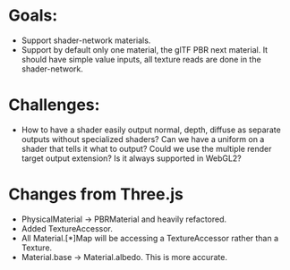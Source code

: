 # Goals:

* Support shader-network materials.
* Support by default only one material, the glTF PBR next material.  It should have simple value inputs, all texture reads are done in the shader-network.

# Challenges:

* How to have a shader easily output normal, depth, diffuse as separate outputs without specialized shaders?  Can we have a uniform on a shader that tells it what to output?  Could we use the multiple render target output extension?  Is it always supported in WebGL2?

# Changes from Three.js

* PhysicalMaterial -> PBRMaterial and heavily refactored.
* Added TextureAccessor.
* All Material.[*]Map will be accessing a TextureAccessor rather than a Texture.
* Material.base -> Material.albedo.  This is more accurate.
